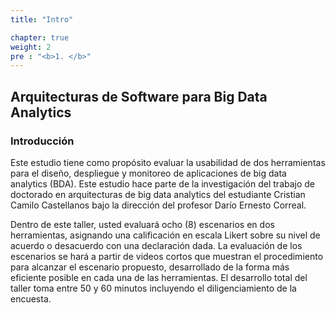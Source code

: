 ```yaml
---
title: "Intro"

chapter: true
weight: 2
pre : "<b>1. </b>"
---
```


## Arquitecturas de Software para Big Data Analytics 

### Introducción

Este estudio tiene como propósito evaluar la usabilidad de dos herramientas para el diseño, despliegue y monitoreo de aplicaciones de big data analytics (BDA). Este estudio hace parte de la investigación del trabajo de doctorado en arquitecturas de big data analytics del estudiante Cristian Camilo Castellanos bajo la dirección del profesor Darío Ernesto Correal.

Dentro de este taller, usted evaluará ocho (8) escenarios en dos herramientas, asignando una calificación en escala Likert sobre su nivel de acuerdo o desacuerdo con una declaración dada. La evaluación de los escenarios se hará a partir de videos cortos que muestran el procedimiento para alcanzar el escenario propuesto, desarrollado de la forma más eficiente posible en cada una de las herramientas. El desarrollo total del taller toma entre 50 y 60 minutos incluyendo el diligenciamiento de la encuesta.
